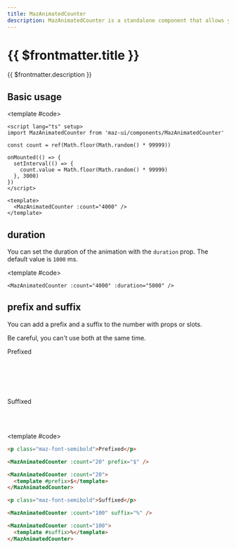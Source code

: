 ```yaml
---
title: MazAnimatedCounter
description: MazAnimatedCounter is a standalone component that allows you to animate a number from 0 to a specific value. Fully animated with CSS.
---
```


# {{ $frontmatter.title }}

{{ $frontmatter.description }}

<!--@include: ./../.vitepress/mixins/getting-started.md-->

## Basic usage

<ComponentDemo expanded>
  <MazAnimatedCounter :count="count" />

<template #code>

```vue
<script lang="ts" setup>
import MazAnimatedCounter from 'maz-ui/components/MazAnimatedCounter'

const count = ref(Math.floor(Math.random() * 99999))

onMounted(() => {
  setInterval(() => {
    count.value = Math.floor(Math.random() * 99999)
  }, 3000)
})
</script>

<template>
  <MazAnimatedCounter :count="4000" />
</template>
```

  </template>
</ComponentDemo>

<script setup lang="ts">
  import { ref, onMounted } from 'vue'
  const count = ref(Math.floor(Math.random() * 99999))

  onMounted(() => {
    setInterval(() => {
      count.value = Math.floor(Math.random() * 99999)
    }, 3000)
  })
</script>

## duration

You can set the duration of the animation with the `duration` prop. The default value is `1000` ms.

<ComponentDemo>
  <MazAnimatedCounter :count="4000" :duration="5000" />

<template #code>

```vue
<MazAnimatedCounter :count="4000" :duration="5000" />
```

  </template>
</ComponentDemo>

## prefix and suffix

You can add a prefix and a suffix to the number with props or slots.

Be careful, you can't use both at the same time.

<ComponentDemo>
  <p class="maz-font-semibold">
    Prefixed
  </p>

  <br />

  <MazAnimatedCounter :count="20" prefix="$" />
  <br />
  <MazAnimatedCounter :count="20">
    <template #prefix>$</template>
  </MazAnimatedCounter>

  <br />
  <br />

  <p class="maz-font-semibold">
    Suffixed
  </p>

  <br />
  <MazAnimatedCounter :count="100" suffix="%" />
  <br />

  <MazAnimatedCounter :count="100">
    <template #suffix>%</template>
  </MazAnimatedCounter>

<template #code>

```html
<p class="maz-font-semibold">Prefixed</p>

<MazAnimatedCounter :count="20" prefix="$" />

<MazAnimatedCounter :count="20">
  <template #prefix>$</template>
</MazAnimatedCounter>

<p class="maz-font-semibold">Suffixed</p>

<MazAnimatedCounter :count="100" suffix="%" />

<MazAnimatedCounter :count="100">
  <template #suffix>%</template>
</MazAnimatedCounter>
```

  </template>
</ComponentDemo>

<!--@include: ./../../.vitepress/generated-docs/maz-animated-counter.doc.md-->
